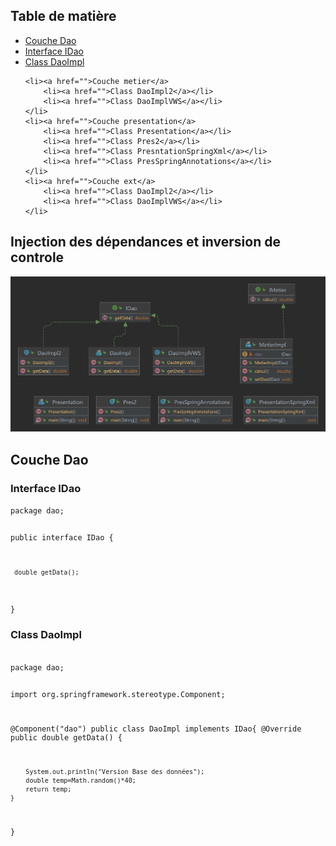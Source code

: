<h2>Table de matière</h2>
<ul>
    <li><a href="">Couche Dao</a> 
        <li><a href="">Interface IDao</a></li>
        <li><a href="">Class DaoImpl</a></li>
    </li>
   
    <li><a href="">Couche metier</a>
        <li><a href="">Class DaoImpl2</a></li>
        <li><a href="">Class DaoImplVWS</a></li>
    </li>
    <li><a href="">Couche presentation</a>
        <li><a href="">Class Presentation</a></li>
        <li><a href="">Class Pres2</a></li>
        <li><a href="">Class PresntationSpringXml</a></li>
        <li><a href="">Class PresSpringAnnotations</a></li>
    </li>
    <li><a href="">Couche ext</a>
        <li><a href="">Class DaoImpl2</a></li>
        <li><a href="">Class DaoImplVWS</a></li>
    </li>
    
</ul>

<h2>Injection des dépendances et inversion de controle</h2>
<img src="captures/TP_IOC.png">

<h2>Couche Dao</h2>
<h3>Interface IDao</h3>
<code>package dao;

public interface IDao {

     double getData();
}
</code>

<h3>Class DaoImpl</h3>
<code>
package dao;

import org.springframework.stereotype.Component;

@Component("dao")
public class DaoImpl implements IDao{
@Override
public double getData() {

        System.out.println("Version Base des données");
        double temp=Math.random()*40;
        return temp;
    }
}

</code>